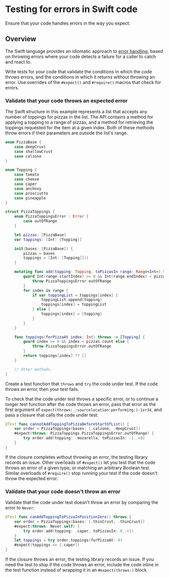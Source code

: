 # Testing for errors in Swift code

<!--
This source file is part of the Swift.org open source project

Copyright (c) 2024 Apple Inc. and the Swift project authors
Licensed under Apache License v2.0 with Runtime Library Exception

See https://swift.org/LICENSE.txt for license information
See https://swift.org/CONTRIBUTORS.txt for Swift project authors
-->

Ensure that your code handles errors in the way you expect.

## Overview

The Swift language provides an idiomatic approach to [error
handling](https://docs.swift.org/swift-book/documentation/the-swift-programming-language/errorhandling),
based on throwing errors where your code detects a failure for a
caller to catch and react to.

Write tests for your code that validate the conditions in which the
code throws errors, and the conditions in which it returns without
throwing an error.  Use overrides of the `#expect()` and `#require()`
macros that check for errors.

### Validate that your code throws an expected error

The Swift structure in this example represents a list that accepts any
number of toppings for pizzas in the list.  The API contains a method for
applying a topping to a range of pizzas, and a method for retrieving the
toppings requested for the item at a given index.  Both of these methods
throw errors if their parameters are outside the list's range.

```swift
enum PizzaBase {
    case deepCrust
    case shallowCrust
    case calzone
}

enum Topping {
    case tomato
    case cheese
    case caper
    case anchovy
    case prosciutto
    case pineapple
}

struct PizzaToppings {
    enum PizzaToppingsError : Error {
        case outOfRange
    }

    let pizzas: [PizzaBase]
    var toppings: [Int: [Topping]]

    init(bases: [PizzaBase]) {
        pizzas = bases
        toppings = [Int: [Topping]]()
    }

    mutating func add(topping: Topping, toPizzasIn range: Range<Int>) throws {
        guard Int(range.startIndex) >= 0 && Int(range.endIndex) < pizzas.count else {
            throw PizzaToppingsError.outOfRange
        }
        for index in range {
            if var toppingList = toppings[index] {
                toppingList.append(topping)
                toppings[index] = toppingList
            } else {
                toppings[index] = [topping]
            }
        }
    }

    func toppings(forPizzaAt index: Int) throws -> [Topping] {
        guard index >= 0 && index < pizzas.count else {
            throw PizzaToppingsError.outOfRange
        }
        return toppings[index] ?? []
    }

    // Other methods.
}
```

Create a test function that `throws` and `try` the code under test.
If the code throws an error, then your test fails.

To check that the code under test throws a specific error, or to continue a
longer test function after the code throws an error, pass that error as the
first argument of ``expect(throws:_:sourcelocation:performing:)-1xr34``, and
pass a closure that calls the code under test:

```swift
@Test func cannotAddToppingToPizzaBeforeStartOfList() {
    var order = PizzaToppings(bases: [.calzone, .deepCrust])
    #expect(throws: PizzaToppings.PizzaToppingsError.outOfRange) {
        try order.add(topping: .mozarella, toPizzasIn: -1..<0)
    }
}
```

If the closure completes without throwing an error, the testing library
records an issue.  Other overloads of `#expect()` let you test that
the code throws an error of a given type, or matching an arbitrary
Boolean test.  Similar overloads of `#require()` stop running your
test if the code doesn't throw the expected error.

### Validate that your code doesn't throw an error

Validate that the code under test doesn't throw an error by comparing
the error to `Never`:

```swift
@Test func canAddToppingToPizzaInPositionZero() throws {
    var order = PizzaToppings(bases: [.thinCrust, .thinCrust])
    #expect(throws: Never.self) {
        try order.add(topping: .caper, toPizzasIn: 0..<1)
    }
    let toppings = try order.toppings(forPizzaAt: 0)
    #expect(toppings == [.caper])
}
```

If the closure throws an error, the testing library records an issue.
If you need the test to stop if the code throws an error, include the
code inline in the test function instead of wrapping it in an
`#expect(throws:)` block.
